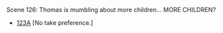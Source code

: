 Scene 126: Thomas is mumbling about more children... MORE CHILDREN?

* [123A](123A.md) [No take preference.]